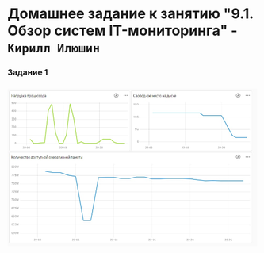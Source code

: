 #  Домашнее задание к занятию "9.1. Обзор систем IT-мониторинга" - `Кирилл Илюшин`



### Задание 1

### ![img](https://github.com/AzarnoyKir/9-01-hw/blob/main/img/9.01.jpg)

